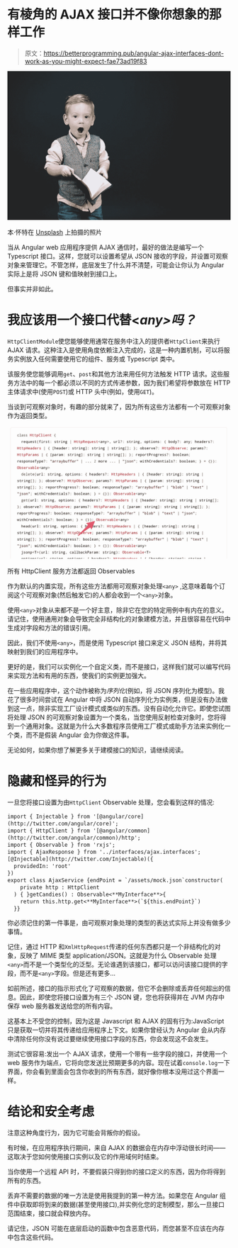 # 有棱角的 AJAX 接口并不像你想象的那样工作

> 原文：<https://betterprogramming.pub/angular-ajax-interfaces-dont-work-as-you-might-expect-fae73ad19f83>

![](img/cb6379d43b28c7b576e605a13ffa04c6.png)

本·怀特在 [Unsplash](https://unsplash.com?utm_source=medium&utm_medium=referral) 上拍摄的照片

当从 Angular web 应用程序提供 AJAX 通信时，最好的做法是编写一个 Typescript 接口。这样，您就可以设置希望从 JSON 接收的字段，并设置可观察对象来管理它。不管怎样，底层发生了什么并不清楚，可能会让你认为 Angular 实际上是将 JSON 键和值映射到接口上。

但事实并非如此。

# 我应该用一个接口代替<*any>吗？*

`HttpClientModule`使您能够使用通常在服务中注入的提供者`HttpClient`来执行 AJAX 请求。这种注入是使用角度依赖注入完成的，这是一种内置机制，可以将服务实例放入任何需要使用它的组件、服务或 Typescript 类中。

该服务使您能够调用`get`、`post`和其他方法来用任何方法触发 HTTP 请求。这些服务方法中的每一个都必须以不同的方式传递参数，因为我们希望将参数放在 HTTP 主体请求中(使用`POST`)或 HTTP 头中(例如，使用`GET`)。

当谈到可观察对象时，有趣的部分就来了，因为所有这些方法都有一个可观察对象作为返回类型。

![](img/ccfc67c60dfea4435ff8412f5f3dfe4b.png)

所有 HttpClient 服务方法都返回 Observables

作为默认的内置实现，所有这些方法都用可观察对象处理`<any>` ,这意味着每个订阅这个可观察对象(然后触发它)的人都会收到一个`<any>`对象。

使用`<any>`对象从来都不是一个好主意，除非它在您的特定用例中有内在的意义。请记住，使用通用对象会导致完全非结构化的对象建模方法，并且很容易在代码中生成对字段和方法的错误引用。

因此，我们不使用`<any>`，而是使用 Typescript 接口来定义 JSON 结构，并将其映射到我们的应用程序中。

更好的是，我们可以实例化一个自定义类，而不是接口，这样我们就可以编写代码来实现方法和有用的东西，使我们的实例更加强大。

在一些应用程序中，这个动作被称为*序列化*(例如，将 JSON 序列化为模型)。我花了很多时间尝试在 Angular 中将 JSON 自动序列化为实例类，但是没有办法做到这一点，除非实现工厂设计模式或类似的东西。没有自动化允许它。即使您试图将处理 JSON 的可观察对象设置为一个类名，当您使用反射检查对象时，您将得到一个通用对象。这就是为什么大多数程序员使用工厂模式或助手方法来实例化一个类，而不是假装 Angular 会为你做这件事。

无论如何，如果你想了解更多关于建模接口的知识，请继续阅读。

# 隐藏和怪异的行为

一旦您将接口设置为由`HttpClient` Observable 处理，您会看到这样的情况:

```
import { Injectable } from '[@angular/core](http://twitter.com/angular/core)';
import { HttpClient } from '[@angular/common](http://twitter.com/angular/common)/http';
import { Observable } from 'rxjs';
import { AjaxResponse } from '../interfaces/ajax.interfaces';[@Injectable](http://twitter.com/Injectable)({
  providedIn: 'root'
})
export class AjaxService {endPoint = `/assets/mock.json`constructor(
    private http : HttpClient
  ) { }getCandies() : Observable<**MyInterface**>{
    return this.http.get<**MyInterface**>(`${this.endPoint}`)
  }}
```

你必须记住的第一件事是，由可观察对象处理的类型的表达式实际上并没有做多少事情。

记住，通过 HTTP 和`XmlHttpRequest`传递的任何东西都只是一个非结构化的对象，反映了 MIME 类型 application/JSON。这就是为什么 Observable 处理`<any>`而不是一个类型化的泛型。无论谁遇到该接口，都可以访问该接口提供的字段，而不是`<any>`字段。但是还有更多…

如前所述，接口的指示形式化了可观察的数据，但它不会删除或丢弃任何超出的信息。因此，即使您将接口设置为有三个 JSON 键，您也将获得并在 JVM 内存中保存 web 服务器发送给您的所有内容。

这基本上不受您的控制，因为这是 Javascript 和 AJAX 的固有行为:JavaScript 只是获取一切并将其传递给应用程序上下文。如果你曾经认为 Angular 会从内存中清除任何你没有说过要继续使用接口字段的东西，你会发现这不会发生。

测试它很容易:发出一个 AJAX 请求，使用一个带有一些字段的接口，并使用一个 web 服务作为端点，它将向您发送比预期更多的内容。现在试着`console.log`一下界面，你会看到里面会包含你收到的所有东西，就好像你根本没用过这个界面一样。

# 结论和安全考虑

注意这种角度行为，因为它可能会背叛你的假设。

有时候，在应用程序执行期间，来自 AJAX 的数据会在内存中浮动很长时间——这取决于您如何使用接口实例以及它的作用域何时结束。

当你使用一个远程 API 时，不要假装只得到你的接口定义的东西，因为你将得到所有的东西。

丢弃不需要的数据的唯一方法是使用我提到的第一种方法。如果您在 Angular 组件中获取即将到来的数据(甚至使用接口),并实例化您的定制模型，那么一旦接口范围结束，接口就会释放内存。

请记住，JSON 可能在底层启动的函数中包含恶意代码，而您甚至不应该在内存中包含这些代码。